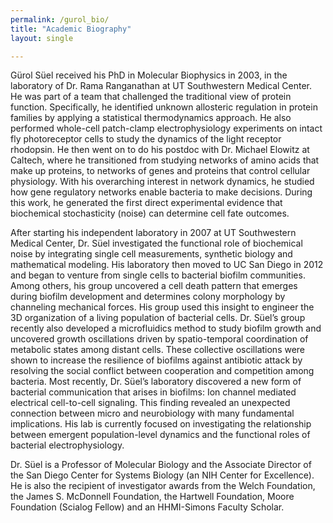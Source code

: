 ```yaml
---
permalink: /gurol_bio/
title: "Academic Biography"
layout: single

---
```


Gürol Süel received his PhD in Molecular Biophysics in 2003, in the laboratory of Dr. Rama Ranganathan at UT Southwestern Medical Center. He was part of a team that challenged the traditional view of protein function. Specifically, he identified unknown allosteric regulation in protein families by applying a statistical thermodynamics approach. He also performed whole-cell patch-clamp electrophysiology experiments on intact fly photoreceptor cells to study the dynamics of the light receptor rhodopsin. He then went on to do his postdoc with Dr. Michael Elowitz at Caltech, where he transitioned from studying networks of amino acids that make up proteins, to networks of genes and proteins that control cellular physiology. With his overarching interest in network dynamics, he studied how gene regulatory networks enable bacteria to make decisions. During this work, he generated the first direct experimental evidence that biochemical stochasticity (noise) can determine cell fate outcomes.

After starting his independent laboratory in 2007 at UT Southwestern Medical Center, Dr. Süel investigated the functional role of biochemical noise by integrating single cell measurements, synthetic biology and mathematical modeling. His laboratory then moved to UC San Diego in 2012 and began to venture from single cells to bacterial biofilm communities. Among others, his group uncovered a cell death pattern that emerges during biofilm development and determines colony morphology by channeling mechanical forces. His group used this insight to engineer the 3D organization of a living population of bacterial cells. Dr. Süel’s group recently also developed a microfluidics method to study biofilm growth and uncovered growth oscillations driven by spatio-temporal coordination of metabolic states among distant cells. These collective oscillations were shown to increase the resilience of biofilms against antibiotic attack by resolving the social conflict between cooperation and competition among bacteria. Most recently, Dr. Süel’s laboratory discovered a new form of bacterial communication that arises in biofilms: Ion channel mediated electrical cell-to-cell signaling. This finding revealed an unexpected connection between micro and neurobiology with many fundamental implications. His lab is currently focused on investigating the relationship between emergent population-level dynamics and the functional roles of bacterial electrophysiology.

Dr. Süel is a Professor of Molecular Biology and the Associate Director of the San Diego Center for Systems Biology (an NIH Center for Excellence). He is also the recipient of investigator awards from the Welch Foundation, the James S. McDonnell Foundation, the Hartwell Foundation, Moore Foundation (Scialog Fellow) and an HHMI-Simons Faculty Scholar.